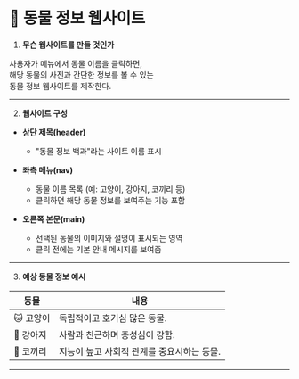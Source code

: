 # 🐾 동물 정보 웹사이트

1. **무슨 웹사이트를 만들 것인가**

사용자가 메뉴에서 동물 이름을 클릭하면,  
해당 동물의 사진과 간단한 정보를 볼 수 있는  
 동물 정보 웹사이트를 제작한다.

---

2. **웹사이트 구성**

- **상단 제목(header)**  
  - "동물 정보 백과"라는 사이트 이름 표시

- **좌측 메뉴(nav)**  
  - 동물 이름 목록 (예: 고양이, 강아지, 코끼리 등)
  - 클릭하면 해당 동물 정보를 보여주는 기능 포함

- **오른쪽 본문(main)**  
  - 선택된 동물의 이미지와 설명이 표시되는 영역
  - 클릭 전에는 기본 안내 메시지를 보여줌

---

3. **예상 동물 정보 예시**

| 동물 | 내용 |
|------|------|
| 🐱 고양이 | 독립적이고 호기심 많은 동물. |
| 🐶 강아지 | 사람과 친근하며 충성심이 강함. |
| 🐘 코끼리 | 지능이 높고 사회적 관계를 중요시하는 동물. |

---
